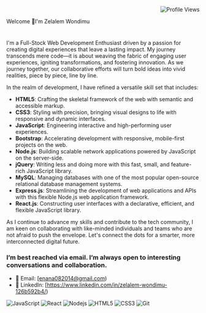 <p align="right">
  <img src="https://komarev.com/ghpvc/?username=Zele916&color=blue" alt="Profile Views">
</p>
                                        Welcome 👋I'm Zelalem Wondimu 

#
I'm a Full-Stock Web Development Enthusiast driven by a passion for creating digital experiences that leave a lasting impact. My journey transcends mere code—it is about weaving the fabric of engaging user experiences, igniting transformations, and fostering innovation. As we journey together, our collaborative efforts will turn bold ideas into vivid realities, piece by piece, line by line.

In the realm of development, I have refined a versatile skill set that includes:

- **HTML5**: Crafting the skeletal framework of the web with semantic and accessible markup.
- **CSS3**: Styling with precision, bringing visual designs to life with responsive and dynamic interfaces.
- **JavaScript**: Engineering interactive and high-performing user experiences.
- **Bootstrap**: Accelerating development with responsive, mobile-first projects on the web.
- **Node.js**: Building scalable network applications powered by JavaScript on the server-side.
- **jQuery**: Writing less and doing more with this fast, small, and feature-rich JavaScript library.
- **MySQL**: Managing databases with one of the most popular open-source relational database management systems.
- **Express.js**: Streamlining the development of web applications and APIs with this flexible Node.js web application framework.
- **React.js**: Constructing user interfaces with a declarative, efficient, and flexible JavaScript library.

As I continue to advance my skills and contribute to the tech community, I am keen on collaborating with like-minded individuals and teams who are not afraid to push the envelope. Let's connect the dots for a smarter, more interconnected digital future.

### I’m best reached via email. I’m always open to interesting conversations and collaboration.

- 📧 Email: [enana082014@gmail.com)
- 🔗 LinkedIn: [https://www.linkedin.com/in/zelalem-wondimu-126b592b4/)


![JavaScript](https://img.shields.io/badge/-JavaScript-F7DF1E?style=flat-square&logo=javascript&logoColor=black)
![React](https://img.shields.io/badge/-React-61DAFB?style=flat-square&logo=react&logoColor=black)
![Nodejs](https://img.shields.io/badge/-Nodejs-339933?style=flat-square&logo=Node.js&logoColor=white)
![HTML5](https://img.shields.io/badge/-HTML5-E34F26?style=flat-square&logo=html5&logoColor=white)
![CSS3](https://img.shields.io/badge/-CSS3-1572B6?style=flat-square&logo=css3)
![Git](https://img.shields.io/badge/-Git-F05032?style=flat-square&logo=git&logoColor=white)




